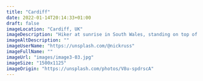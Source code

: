 ```yaml
---
title: "Cardiff"
date: 2022-01-14T20:14:33+01:00
draft: false
imageLocation: "Cardiff, UK"
imageDescription: "Hiker at sunrise in South Wales, standing on top of a Sandstone outcrop on Craig Yr Allt near Cardiff."
imageAltDescription: ""
imageUserName: "https://unsplash.com/@nickruss"
imageFullName: ""
imageUrl: "images/image3-03.jpg"
imageSize: "1500x1125"
imageOrigin: "https://unsplash.com/photos/V8u-spdrscA"
---
```

